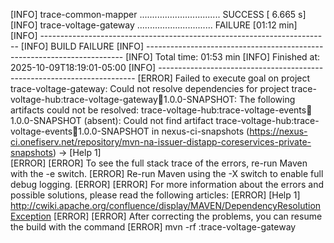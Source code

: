 [INFO] trace-common-mapper ................................ SUCCESS [  6.665 s]
[INFO] trace-voltage-gateway .............................. FAILURE [01:12 min]
[INFO] ------------------------------------------------------------------------
[INFO] BUILD FAILURE
[INFO] ------------------------------------------------------------------------
[INFO] Total time:  01:53 min
[INFO] Finished at: 2025-10-09T18:19:01-05:00
[INFO] ------------------------------------------------------------------------
[ERROR] Failed to execute goal on project trace-voltage-gateway: Could not resolve dependencies for project trace-voltage-hub:trace-voltage-gateway:jar:1.0.0-SNAPSHOT: The following artifacts could not be resolved: trace-voltage-hub:trace-voltage-events:jar:1.0.0-SNAPSHOT (absent): Could not find artifact trace-voltage-hub:trace-voltage-events:jar:1.0.0-SNAPSHOT in nexus-ci-snapshots (https://nexus-ci.onefiserv.net/repository/mvn-na-issuer-distapp-coreservices-private-snapshots) -> [Help 1]                                    
[ERROR] 
[ERROR] To see the full stack trace of the errors, re-run Maven with the -e switch.
[ERROR] Re-run Maven using the -X switch to enable full debug logging.
[ERROR] 
[ERROR] For more information about the errors and possible solutions, please read the following articles:
[ERROR] [Help 1] http://cwiki.apache.org/confluence/display/MAVEN/DependencyResolutionException
[ERROR] 
[ERROR] After correcting the problems, you can resume the build with the command
[ERROR]   mvn <args> -rf :trace-voltage-gateway
